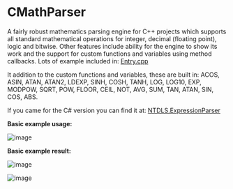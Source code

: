 # CMathParser
A fairly robust mathematics parsing engine for C++ projects which supports all standard mathematical operations for integer, decimal (floating point), logic and bitwise. Other features include ability for the engine to show its work and the support for custom functions and variables using method callbacks. Lots of example included in: [Entry.cpp](https://github.com/NTDLS/CMathParser/blob/master/%40TestApp/Entry.Cpp)

It addition to the custom functions and variables, these are built in: ACOS, ASIN, ATAN, ATAN2, LDEXP, SINH, COSH, TANH, LOG, LOG10, EXP, MODPOW, SQRT, POW, FLOOR, CEIL, NOT, AVG, SUM, TAN, ATAN, SIN, COS, ABS.

If you came for the C# version you can find it at: [NTDLS.ExpressionParser](https://github.com/NTDLS/NTDLS.ExpressionParser/)


**Basic example usage:**

![image](https://user-images.githubusercontent.com/11428567/234915977-11d688c5-abdb-43b1-8565-bf432a7ec60b.png)

**Basic example result:**

![image](https://user-images.githubusercontent.com/11428567/234916103-089515a5-e2b6-489c-9693-5f02cce0dbf1.png)

![image](https://github.com/NTDLS/CMathParser/assets/11428567/6122251b-8812-4ceb-b3d4-87c1f9131f30)
